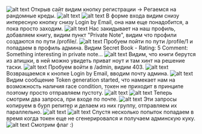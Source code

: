 ![alt text](image.png)
Открыв сайт видим кнопку регистрации -> Регаемся на рандомные креды.
![alt text](image-1.png)
![alt text](image-2.png)
В форме входа видим снизу интересную кнопку снизу Login by Email, она нам еще понадобится, а пока просто заходим.
![alt text](image-3.png)
Нас закидывает на наш профиль, добавляем книгу, видим пункт "Private Note", видим что профили создаются по пути /profile/<id>.
![alt text](image-4.png)
Пробуем пойти по пути /profile/1 и попадаем в профиль админа. Видим Secret Book - Rating: 5
Comment: Something interesting in private note... 
![alt text](image-5.png)
Видим, что книги берутся из апишки, в ней можно увидеть приват ноут и там хинт на решение таски.
![alt text](image-6.png)
Пробуем войти в /admin, видим 403.
![alt text](image-7.png)
Возвращаемся к кнопке Login by Email, вводим почту админа.
![alt text](image-8.png)
Видим сообщение Token generation started, что намекает нам на возможность наличия race condition, токен не приходит в принципе поэтому просто отправляем пустоту.
![alt text](image-9.png)
![alt text](image-10.png)
Теперь смотрим два запроса, при входе по почте. ![alt text](image-11.png)
Эти запросы копируем в бурп репитер и делаем из них группу, отправляем их параллельно.
![alt text](image-12.png)
![alt text](image-13.png)
Спустя несколько попыток попадаем в время когда токен еще не сгенерировался и получаем админскую куку.
![alt text](image-14.png)
Смотрим флаг :)